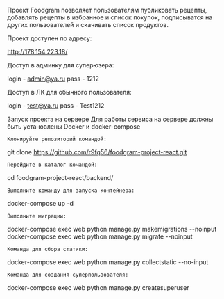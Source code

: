 
Проект Foodgram позволяет пользователям публиковать рецепты, добавлять рецепты в избранное и список покупок, подписыватся на других пользователей и скачивать список продуктов.

Проект доступен по адресу: 

http://178.154.223.18/

Доступ в админку для суперюзера:

login - admin@ya.ru
pass - 1212

Доступ в ЛК для обычного пользователя:

login - test@ya.ru
pass - Test1212

Запуск проекта на сервере
Для работы сервиса на сервере должны быть установлены Docker и docker-compose

    Клонируйте репозиторий командой:

git clone https://github.com/r9fq56/foodgram-project-react.git

    Перейдите в каталог командой:

cd foodgram-project-react/backend/

    Выполните команду для запуска контейнера:

docker-compose up -d

    Выполните миграции:

docker-compose exec web python manage.py makemigrations --noinput
docker-compose exec web python manage.py migrate --noinput

    Команда для сбора статики:

docker-compose exec web python manage.py collectstatic --no-input

    Команда для создания суперпользователя:

docker-compose exec web python manage.py createsuperuser

